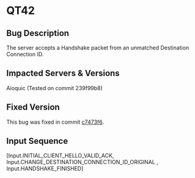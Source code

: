 # QT42

## Bug Description
The server accepts a Handshake packet from an unmatched Destination Connection ID.

## Impacted Servers & Versions
Aioquic (Tested on commit 239f99b8)

## Fixed Version
This bug was fixed in commit [c7473f6](https://github.com/aiortc/aioquic/commit/c7473f66f455311e477f0e103b22c6ad1b9dad13).

## Input Sequence
[Input.INITIAL_CLIENT_HELLO_VALID_ACK, Input.CHANGE_DESTINATION_CONNECTION_ID_ORIGINAL , Input.HANDSHAKE_FINISHED]
